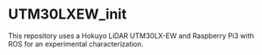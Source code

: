 # UTM30LXEW_init
This repository uses a Hokuyo LiDAR UTM30LX-EW and Raspberry Pi3 with ROS for an experimental characterization.
